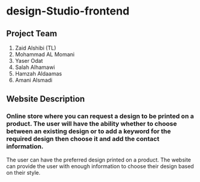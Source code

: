 # design-Studio-frontend

## Project Team

1. Zaid Alshibi (TL)
2. Mohammad AL Momani
3. Yaser Odat
4. Salah Alhamawi
5. Hamzah Aldaamas
6. Amani Alsmadi


## Website Description

### Online store where you can request a design to be printed on a product. The user will have the ability whether to choose between an existing design or to add a keyword for the required design then choose it and add the contact information.
The user can have the preferred design printed on a product.
The website can provide the user with enough information to choose their design based on their style.
